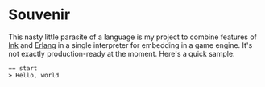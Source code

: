 # Souvenir

This nasty little parasite of a language is my project to combine features of [Ink][ink] and [Erlang][erlang] in a single interpreter for embedding in a game engine. It's not exactly production-ready at the moment. Here's a quick sample:

```souvenir
== start
> Hello, world
```

[ink]: https://github.com/inkle/ink
[erlang]: http://www.erlang.org
